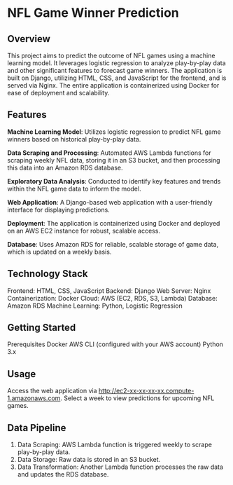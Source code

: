 # NFL Game Winner Prediction

## Overview
This project aims to predict the outcome of NFL games using a machine learning model. It leverages logistic regression to analyze play-by-play data and other significant features to forecast game winners. The application is built on Django, utilizing HTML, CSS, and JavaScript for the frontend, and is served via Nginx. The entire application is containerized using Docker for ease of deployment and scalability.

## Features
**Machine Learning Model**: Utilizes logistic regression to predict NFL game winners based on historical play-by-play data.  
  
**Data Scraping and Processing**: Automated AWS Lambda functions for scraping weekly NFL data, storing it in an S3 bucket, and then processing this data into an Amazon RDS database.  
  
**Exploratory Data Analysis**: Conducted to identify key features and trends within the NFL game data to inform the model.  
  
**Web Application**: A Django-based web application with a user-friendly interface for displaying predictions.  
  
**Deployment**: The application is containerized using Docker and deployed on an AWS EC2 instance for robust, scalable access.  
  
**Database**: Uses Amazon RDS for reliable, scalable storage of game data, which is updated on a weekly basis.  

## Technology Stack
Frontend: HTML, CSS, JavaScript
Backend: Django
Web Server: Nginx
Containerization: Docker
Cloud: AWS (EC2, RDS, S3, Lambda)
Database: Amazon RDS
Machine Learning: Python, Logistic Regression

## Getting Started
Prerequisites
Docker
AWS CLI (configured with your AWS account)
Python 3.x

## Usage
Access the web application via http://ec2-xx-xx-xx-xx.compute-1.amazonaws.com.
Select a week to view predictions for upcoming NFL games.

## Data Pipeline
1. Data Scraping: AWS Lambda function is triggered weekly to scrape play-by-play data.
2. Data Storage: Raw data is stored in an S3 bucket.
3. Data Transformation: Another Lambda function processes the raw data and updates the RDS database.
